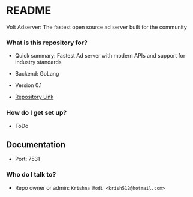 # README #

Volt Adserver: The fastest open source ad server built for the community

### What is this repository for? ###

* Quick summary:
    Fastest Ad server with modern APIs and support for industry standards

* Backend: GoLang

* Version 0.1

* [Repository Link](https://github.com/krish512/volt)

### How do I get set up? ###

* ToDo

## Documentation ##

* Port: 7531

### Who do I talk to? ###

* Repo owner or admin:
    `Krishna Modi <krish512@hotmail.com>`